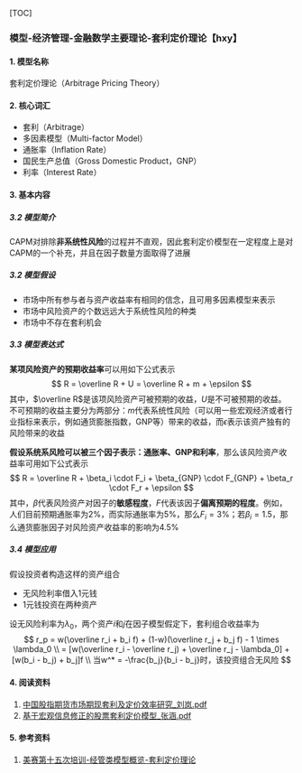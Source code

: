 [TOC]

### 模型-经济管理-金融数学主要理论-套利定价理论【hxy】

#### 1. 模型名称

套利定价理论（Arbitrage Pricing Theory）

#### 2. 核心词汇

- 套利（Arbitrage）
- 多因素模型（Multi-factor Model）
- 通胀率（Inflation Rate）
- 国民生产总值（Gross Domestic Product，GNP）
- 利率（Interest Rate）

#### 3. 基本内容

##### 3.2 模型简介

CAPM对排除**非系统性风险**的过程并不直观，因此套利定价模型在一定程度上是对CAPM的一个补充，并且在因子数量方面取得了进展

##### 3.2 模型假设

- 市场中所有参与者与资产收益率有相同的信念，且可用多因素模型来表示
- 市场中风险资产的个数远远大于系统性风险的种类
- 市场中不存在套利机会

##### 3.3 模型表达式

**某项风险资产的预期收益率**可以用如下公式表示
$$
R = \overline R + U = \overline R + m + \epsilon
$$
其中，$\overline R$是该项风险资产可被预期的收益，$U$是不可被预期的收益。不可预期的收益主要分为两部分：$m$代表系统性风险（可以用一些宏观经济或者行业指标来表示，例如通货膨胀指数，GNP等）带来的收益，而$\epsilon$表示该资产独有的风险带来的收益

**假设系统系风险可以被三个因子表示：通胀率、GNP和利率**，那么该风险资产收益率可用如下公式表示
$$
R = \overline R + \beta_i \cdot F_i + \beta_{GNP} \cdot F_{GNP} + \beta_r \cdot F_r + \epsilon
$$
其中，$\beta$代表风险资产对因子的**敏感程度**，$F$代表该因子**偏离预期的程度**。例如，人们目前预期通胀率为$2\%$，而实际通胀率为$5\%$，那么$F_i=3\%$；若$\beta_i=1.5$，那么通货膨胀因子对风险资产收益率的影响为$4.5\%$

##### 3.4 模型应用

假设投资者构造这样的资产组合

- 无风险利率借入1元钱
- 1元钱投资在两种资产

设无风险利率为$\lambda_0$，两个资产$i$和$j$在因子模型假定下，套利组合收益率为
$$
r_p = w(\overline r_i + b_i f) + (1-w)(\overline r_j + b_j f) - 1 \times \lambda_0 \\
 = [w(\overline r_i - \overline r_j) + \overline r_j - \lambda_0] + [w(b_i - b_j) + b_j]f \\
 当w^* = -\frac{b_j}{b_i - b_j}时，该投资组合无风险
$$

#### 4. 阅读资料

1.  [中国股指期货市场期现套利及定价效率研究_刘岚.pdf](中国股指期货市场期现套利及定价效率研究_刘岚.pdf) 
2.  [基于宏观信息修正的股票套利定价模型_张涵.pdf](基于宏观信息修正的股票套利定价模型_张涵.pdf) 

#### 5. 参考资料

1. [美赛第十五次培训-经管类模型概览-套利定价理论](https://vshare.sjtu.edu.cn/play/cd8ea54e5f1b42cf7229ef9202c8c9df)